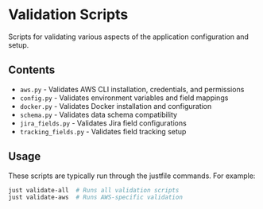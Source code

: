 # Validation Scripts

Scripts for validating various aspects of the application configuration and setup.

## Contents

- `aws.py` - Validates AWS CLI installation, credentials, and permissions
- `config.py` - Validates environment variables and field mappings
- `docker.py` - Validates Docker installation and configuration
- `schema.py` - Validates data schema compatibility
- `jira_fields.py` - Validates Jira field configurations
- `tracking_fields.py` - Validates field tracking setup

## Usage

These scripts are typically run through the justfile commands. For example:
```bash
just validate-all  # Runs all validation scripts
just validate-aws  # Runs AWS-specific validation
```
